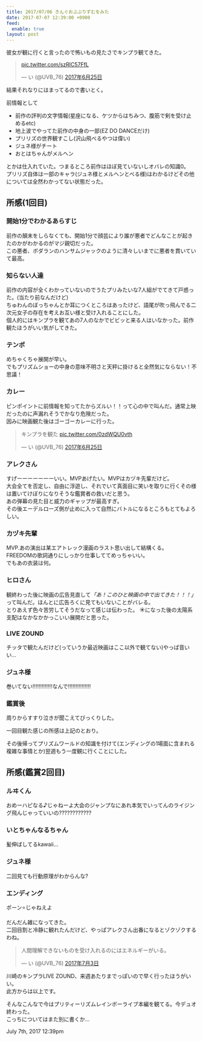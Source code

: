```yaml
---
title: 2017/07/06 きんぐおぶぷりずむをみた
date: 2017-07-07 12:39:00 +0900
feed:
  enable: true
layout: post
---
```

<p>彼女が観に行くと言ったので怖いもの見たさでキンプラ観てきた。</p>    <blockquote class="twitter-tweet" data-lang="ja">      <p lang="und" dir="ltr">        <a href="https://t.co/szRlC57FfL" target="_blank">pic.twitter.com/szRlC57FfL</a>      </p>      — い (@UVB_76)      <a href="https://twitter.com/UVB_76/status/878883833113853952" target="_blank">2017年6月25日</a>    </blockquote>    <script async src="//platform.twitter.com/widgets.js" charset="utf-8"></script>    <p>結果それなりにはまってるので書いとく。</p>    <p>前情報として</p>    <ul>      <li>        前作の評判の文字情報(星座になる、ケツからはちみつ、腹筋で剣を受け止めるetc)      </li>      <li>地上波でやってた前作の中身の一部(EZ DO DANCEだけ)</li>      <li>プリリズの世界観すこし(沢山飛べるやつは偉い)</li>      <li>ジュネ様がチート</li>      <li>おとはちゃんがメルヘン</li>    </ul>    <p>      とかは仕入れていた。つまるところ前作はほぼ見ていないしオバレの知識0。<br>      プリリズ自体は一部のキャラ(ジュネ様とメルヘンとべる様)はわかるけどその他については全然わかってない状態だった。    </p>    <h2>所感(1回目)</h2>    <h3>開始1分でわかるあらすじ</h3>    <p>      前作の顛末をしらなくても、開始1分で顔芸により誰が悪者でどんなことが起きたのかがわかるのがマジ親切だった。<br>      この悪者、ボダランのハンサムジャックのように清々しいまでに悪者を貫いていて最高。    </p>    <h3>知らない人達</h3>    <p>      前作の内容が全くわかっていないのでうたプリみたいな7人組がでてきて戸惑った。(当たり前なんだけど)<br>      ちゅわんのぼっちゃんとか耳につくところはあったけど、語尾が吹っ飛んでる二次元女子の存在を考えお互い様と受け入れることにした。<br>      個人的にはキンプラを観てあの7人のなかでビビッと来る人はいなかった。前作観たほうがいい気がしてきた。    </p>    <h3>テンポ</h3>    <p>      めちゃくちゃ展開が早い。<br>      でもプリズムショーの中身の意味不明さと天秤に掛けると全然気にならない！不思議！    </p>    <h3>カレー</h3>    <p>      ピンポイントに前情報を知ってたからズルい！！って心の中で叫んだ。通常上映だったのに声漏れそうでかなり危険だった。<br>      因みに映画観た後はゴーゴーカレーに行った。    </p>    <blockquote class="twitter-tweet" data-lang="ja">      <p lang="ja" dir="ltr">        キンプラを観た        <a href="https://t.co/0zdWQU0vth" target="_blank">pic.twitter.com/0zdWQU0vth</a>      </p>      — い (@UVB_76)      <a href="https://twitter.com/UVB_76/status/878912801762181121" target="_blank">2017年6月25日</a>    </blockquote>    <script async src="//platform.twitter.com/widgets.js" charset="utf-8"></script>    <h3>アレクさん</h3>    <p>      すげーーーーーーーいい。MVPあげたい。MVPはカヅキ先輩だけど。<br>      大会全てを否定し、自由に浮遊し、それでいて真面目に笑いを取りに行くその様は置いてけぼりになりそうな鑑賞者の救いだと思う。<br>      あの弾幕の見た目と威力のギャップが最高すぎ。<br>      その後エーデルローズ側が止めに入って自然にバトルになるところもとてもよろしい。    </p>    <h3>カヅキ先輩</h3>    <p>      MVP.あの演出は某エアトレック漫画のラスト思い出して結構くる。<br>      FREEDOMの歌詞通りにしっかり仕事しててめっちゃいい。<br>      でもあの衣装は何。    </p>    <h3>ヒロさん</h3>    <p>      観終わった後に映画の広告見直して<em>「あ！このひと映画の中で出てきた！！！」</em>って叫んだ。ほんとに広告ろくに見てもいないことがバレる。<br>      とりあえず色々苦労してそうだなって感じは伝わった。      ☀️になった後の太陽系支配はなかなかかっこいい展開だと思った。    </p>    <h3>LIVE ZOUND</h3>    <p>      チッタで観たんだけど(っていうか最近映画はここ以外で観てない)やっぱ音いい…    </p>    <h3>ジュネ様</h3>    <p>巻いてない!!!!!!!!!!!!!なんで!!!!!!!!!!!!!!!</p>    <h3>鑑賞後</h3>    <p>周りからすすり泣きが聞こえてびっくりした。</p>    <p>一回目観た感じの所感は上記のとおり。</p>    <p>      その後帰ってプリズムワールドの知識を付けて(エンディングの1場面に含まれる複雑な事情とか)翌週もう一度観に行くことにした。    </p>    <h2>所感(鑑賞2回目)</h2>    <h3>ルヰくん</h3>    <p>      おめーハピなる♪じゃねーよ大会のジャンプなにあれ本気でいってんのライジング飛んじゃっていいの????????????    </p>    <h3>いとちゃんなるちゃん</h3>    <p>髪伸ばしてるkawaii…</p>    <h3>ジュネ様</h3>    <p>二回見ても行動原理がわからんな?</p>    <h3>エンディング</h3>    <p>ポーン⭐️じゃねえよ</p>    <p>      だんだん雑になってきた。<br>      二回目割と冷静に観れたんだけど、やっぱアレクさん出番になるとゾクゾクするわね。    </p>    <blockquote class="twitter-tweet" data-lang="ja">      <p lang="ja" dir="ltr">        人間理解できないものを受け入れるのにはエネルギーがいる。      </p>      — い (@UVB_76)      <a href="https://twitter.com/UVB_76/status/881801543896276993" target="_blank">2017年7月3日</a>    </blockquote>    <script async src="//platform.twitter.com/widgets.js" charset="utf-8"></script>    <p>      川崎のキンプラLIVE      ZOUND、来週あたりまでっぽいので早く行ったほうがいい。<br>      此方からは以上です。    </p>    <p>      そんなこんなで今はプリティーリズムレインボーライブ本編を観てる。今デュオ終わった。<br>      こっちについてはまた別に書くか…    </p>    <div id="footer">      <span id="timestamp"> July 7th, 2017 12:39pm </span>    </div>

